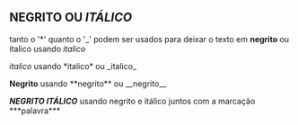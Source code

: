 ## **NEGRITO** OU *ITÁLICO*

tanto o '\*' quanto o '\_' podem ser usados para deixar o texto em **negrito** ou italico usando *italico* 

*italico* usando \*italico* ou \_italico_

**Negrito** usando \*\*negrito** ou  \_\_negrito__

***NEGRITO ITÁLICO***  usando negrito e itálico juntos com a marcação \*\*\*palavra***